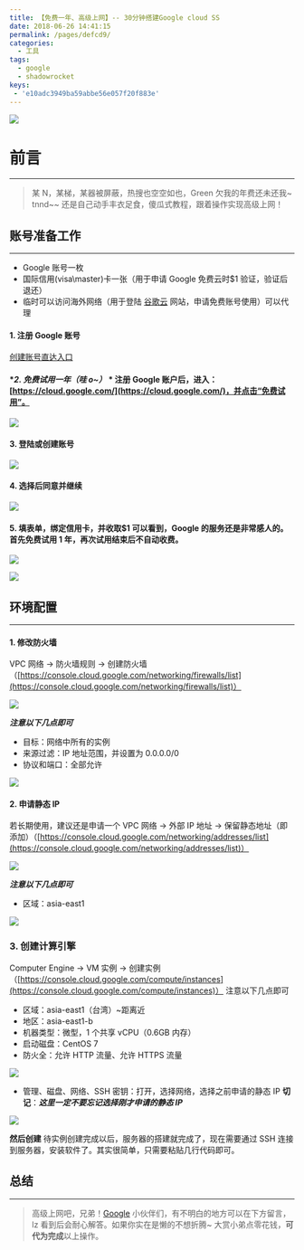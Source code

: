 ```yaml
---
title: 【免费一年、高级上网】-- 30分钟搭建Google cloud SS
date: 2018-06-26 14:41:15
permalink: /pages/defcd9/
categories: 
  - 工具
tags: 
  - google
  - shadowrocket
keys:
 - 'e10adc3949ba59abbe56e057f20f883e'
---
```


![](https://static.zhmbo.cn/img/520-20200902190217940.png)

# 前言

---

> 某 N，某梯，某器被屏蔽，热搜也空空如也，Green 欠我的年费还未还我~
> tnnd~~ 还是自己动手丰衣足食，傻瓜式教程，跟着操作实现高级上网！

<!-- more -->

## 账号准备工作

---

- Google 账号一枚
- 国际信用(visa\master)卡一张（用于申请 Google 免费云时\$1 验证，验证后退还）
- 临时可以访问海外网络（用于登陆 [谷歌云](https://cloud.google.com/) 网站，申请免费账号使用）可以代理

#### **1. 注册 Google 账号**

[创建账号直达入口](https://accounts.google.com/signup/v2/webcreateaccount?continue=https%3A%2F%2Fwww.google.com%2F&hl=zh-CN&flowName=GlifWebSignIn&flowEntry=SignUp)

#### **2. 免费试用一年（哇 o~）* * 注册 Google 账户后，进入：[https://cloud.google.com/](https://cloud.google.com/)，并点击“免费试用”。

![](https://static.zhmbo.cn/img/400-20200902190246152.png)

#### **3. 登陆或创建账号**

![](https://static.zhmbo.cn/img/520-20200902190253802.png)

#### **4. 选择后同意并继续**

![](https://static.zhmbo.cn/img/520-20200902190303727.png)

#### **5. 填表单，绑定信用卡，并收取\$1** 可以看到，Google 的服务还是非常感人的。**首先免费试用 1 年，再次试用结束后不自动收费。**

![](https://static.zhmbo.cn/img/520-20200902190312345.png)

![](https://static.zhmbo.cn/img/320-20200902190319132.jpeg)

## 环境配置

---

#### **1\. 修改防火墙**

VPC 网络 -> 防火墙规则 -> 创建防火墙（[https://console.cloud.google.com/networking/firewalls/list](https://console.cloud.google.com/networking/firewalls/list)）

![](https://static.zhmbo.cn/img/320.png)

**_注意以下几点即可_**

- 目标：网络中所有的实例
- 来源过滤：IP 地址范围，并设置为 0.0.0.0/0
- 协议和端口：全部允许

![](https://static.zhmbo.cn/img/520-20200902190332970.png)

#### **2\. 申请静态 IP**

若长期使用，建议还是申请一个
VPC 网络 -> 外部 IP 地址 -> 保留静态地址（即添加）（[https://console.cloud.google.com/networking/addresses/list](https://console.cloud.google.com/networking/addresses/list)）

![](https://static.zhmbo.cn/img/320-20200902190342601.png)

**_注意以下几点即可_**

- 区域：asia-east1

![](https://static.zhmbo.cn/img/520-20200902190348944.png)

### **3\. 创建计算引擎**

Computer Engine -> VM 实例 -> 创建实例（[https://console.cloud.google.com/compute/instances](https://console.cloud.google.com/compute/instances)）
注意以下几点即可

- 区域：asia-east1（台湾）~距离近
- 地区：asia-east1-b
- 机器类型：微型，1 个共享 vCPU（0.6GB 内存）
- 启动磁盘：CentOS 7
- 防火全：允许 HTTP 流量、允许 HTTPS 流量

![](https://static.zhmbo.cn/img/520-20200902190359740.png)

- 管理、磁盘、网络、SSH 密钥：打开，选择网络，选择之前申请的静态 IP
  **切记**：**_这里一定不要忘记选择刚才申请的静态 IP_**

![](https://static.zhmbo.cn/img/520-20200902190409011.png)

**然后创建**
待实例创建完成以后，服务器的搭建就完成了，现在需要通过 SSH 连接到服务器，安装软件了。其实很简单，只需要粘贴几行代码即可。

## 总结

---

> 高级上网吧，兄弟！[Google](https://www.google.com/)
> 小伙伴们，有不明白的地方可以在下方留言，lz 看到后会耐心解答。如果你实在是懒的不想折腾~ 大赏小弟点零花钱，**可代为完成**以上操作。

